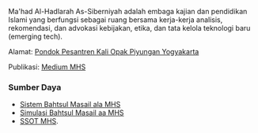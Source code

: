 Ma'had Al-Hadlarah As-Siberniyah adalah embaga kajian dan pendidikan Islami yang berfungsi sebagai ruang bersama kerja-kerja analisis, rekomendasi, dan advokasi kebijakan, etika, dan tata kelola teknologi baru (emerging tech).

Alamat: [Pondok Pesantren Kali Opak Piyungan Yogyakarta](https://maps.app.goo.gl/h9FK69uaM7BX7JWa9)

Publikasi: [Medium MHS](https://medium.com/mahad-al-hadlarah-as-siberniyah)

### Sumber Daya

* [Sistem Bahtsul Masail ala MHS](https://github.com/ekajogja/mhs/wiki/Sistem-Bahtsul-Masail-ala-MHS)
* [Simulasi Bahtsul Masail aa MHS](https://github.com/ekajogja/mhs/wiki/Simulasi-Bahtsul-Masail-ala-MHS)
* [SSOT MHS](https://github.com/ekajogja/mhs/wiki/SSOT-MHS).

